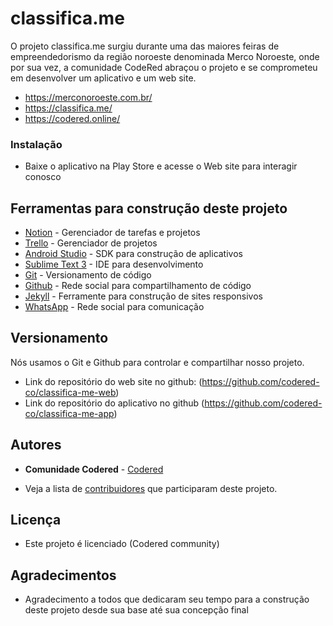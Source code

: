 # classifica.me

O projeto classifica.me surgiu durante uma das maiores feiras de empreendedorismo da região noroeste denominada Merco Noroeste, onde por sua vez, a comunidade CodeRed abraçou o projeto e se comprometeu em desenvolver um aplicativo e um web site.

* https://merconoroeste.com.br/
* https://classifica.me/
* https://codered.online/

### Instalação

* Baixe o aplicativo na Play Store e acesse o Web site para interagir conosco

## Ferramentas para construção deste projeto

* [Notion](https://www.notion.so/) - Gerenciador de tarefas e projetos
* [Trello](https://trello.com/) - Gerenciador de projetos
* [Android Studio](https://developer.android.com/) - SDK para construção de aplicativos
* [Sublime Text 3](https://www.sublimetext.com/) - IDE para desenvolvimento
* [Git](https://git-scm.com/) - Versionamento de código
* [Github](https://github.com/) - Rede social para compartilhamento de código
* [Jekyll](https://jekyllrb.com/) - Ferramente para construção de sites responsivos
* [WhatsApp](https://www.whatsapp.com/) - Rede social para comunicação

## Versionamento

Nós usamos o Git e Github para controlar e compartilhar nosso projeto. 
* Link do repositório do web site no github: (https://github.com/codered-co/classifica-me-web)
* Link do repositório do aplicativo no github (https://github.com/codered-co/classifica-me-app)

## Autores

* **Comunidade Codered** - [Codered](https://codered.online)

* Veja a lista de [contribuidores](https://github.com/codered-co/classifica-me-web/contributors) que participaram deste projeto.

## Licença

* Este projeto é licenciado (Codered community)

## Agradecimentos

* Agradecimento a todos que dedicaram seu tempo para a construção deste projeto desde sua base até sua concepção final

